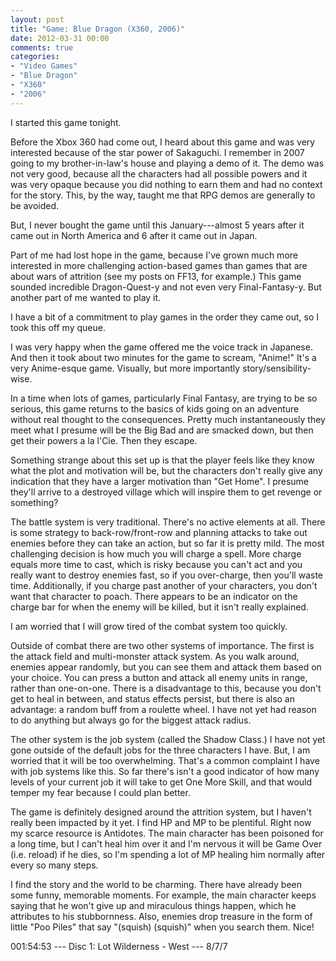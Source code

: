 ```yaml
---
layout: post
title: "Game: Blue Dragon (X360, 2006)"
date: 2012-03-31 00:00
comments: true
categories:
- "Video Games"
- "Blue Dragon"
- "X360"
- "2006"
---
```


I started this game tonight.

Before the Xbox 360 had come out, I heard about this game and was
very interested because of the star power of Sakaguchi. I remember
in 2007 going to my brother-in-law's house and playing a demo of
it. The demo was not very good, because all the characters had all
possible powers and it was very opaque because you did nothing to
earn them and had no context for the story. This, by the way,
taught me that RPG demos are generally to be avoided.

But, I never bought the game until this January---almost 5 years
after it came out in North America and 6 after it came out in
Japan.

Part of me had lost hope in the game, because I've grown much more
interested in more challenging action-based games than games that
are about wars of attrition (see my posts on FF13, for example.)
This game sounded incredible Dragon-Quest-y and not even very
Final-Fantasy-y. But another part of me wanted to play it.

I have a bit of a commitment to play games in the order they came
out, so I took this off my queue.

I was very happy when the game offered me the voice track in
Japanese. And then it took about two minutes for the game to
scream, "Anime!" It's a very Anime-esque game. Visually, but more
importantly story/sensibility-wise.

In a time when lots of games, particularly Final Fantasy, are
trying to be so serious, this game returns to the basics of kids
going on an adventure without real thought to the
consequences. Pretty much instantaneously they meet what I presume
will be the Big Bad and are smacked down, but then get their
powers a la l'Cie. Then they escape.

Something strange about this set up is that the player feels like
they know what the plot and motivation will be, but the characters
don't really give any indication that they have a larger
motivation than "Get Home". I presume they'll arrive to a
destroyed village which will inspire them to get revenge or
something?

The battle system is very traditional. There's no active elements
at all. There is some strategy to back-row/front-row and planning
attacks to take out enemies before they can take an action, but so
far it is pretty mild. The most challenging decision is how much
you will charge a spell. More charge equals more time to cast,
which is risky because you can't act and you really want to
destroy enemies fast, so if you over-charge, then you'll waste
time. Additionally, if you charge past another of your characters,
you don't want that character to poach. There appears to be an
indicator on the charge bar for when the enemy will be killed, but
it isn't really explained.

I am worried that I will grow tired of the combat system too
quickly.

Outside of combat there are two other systems of importance. The
first is the attack field and multi-monster attack system. As you
walk around, enemies appear randomly, but you can see them and
attack them based on your choice. You can press a button and
attack all enemy units in range, rather than one-on-one. There is
a disadvantage to this, because you don't get to heal in between,
and status effects persist, but there is also an advantage: a
random buff from a roulette wheel. I have not yet had reason to do
anything but always go for the biggest attack radius.

The other system is the job system (called the Shadow Class.) I
have not yet gone outside of the default jobs for the three
characters I have. But, I am worried that it will be too
overwhelming. That's a common complaint I have with job systems
like this. So far there's isn't a good indicator of how many
levels of your current job it will take to get One More Skill, and
that would temper my fear because I could plan better.

The game is definitely designed around the attrition system, but I
haven't really been impacted by it yet. I find HP and MP to be
plentiful. Right now my scarce resource is Antidotes. The main
character has been poisoned for a long time, but I can't heal him
over it and I'm nervous it will be Game Over (i.e. reload) if he
dies, so I'm spending a lot of MP healing him normally after every
so many steps.

I find the story and the world to be charming. There have already
been some funny, memorable moments. For example, the main
character keeps saying that he won't give up and miraculous things
happen, which he attributes to his stubbornness. Also, enemies
drop treasure in the form of little "Poo Piles" that say "(squish)
(squish)" when you search them. Nice!

001:54:53 --- Disc 1: Lot Wilderness - West --- 8/7/7
